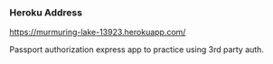 ### Heroku Address
https://murmuring-lake-13923.herokuapp.com/

Passport authorization express app to practice using 3rd party auth.
